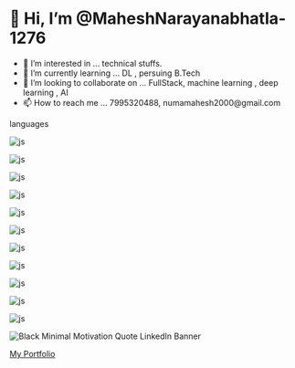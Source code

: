 <h1>👋 Hi, I’m @MaheshNarayanabhatla-1276</h1>
<ul>
<li>👀 I’m interested in ... technical stuffs.</li>
<li>🌱 I’m currently learning ... DL , persuing B.Tech</li>
<li>💞️ I’m looking to collaborate on ...   FullStack, machine learning , deep learning , AI </li>
<li>📫 How to reach me ...    7995320488, numamahesh2000@gmail.com</li>
</ul>

languages
<br/>
<!--- javascript --->
![js](https://img.shields.io/badge/javascript-grey?style=for-the-badge&logo=javascript)
<!--- python --->
![js](https://img.shields.io/badge/python-grey?style=for-the-badge&logo=python)
<!--- jango --->
![js](https://img.shields.io/badge/django-grey?style=for-the-badge&logo=django)
<!--- react --->
![js](https://img.shields.io/badge/react-grey?style=for-the-badge&logo=react) 
<!--- mysql --->
![js](https://img.shields.io/badge/mysql-grey?style=for-the-badge&logo=mysql)
<!--- machine learning --->
![js](https://img.shields.io/badge/sklearn-grey?style=for-the-badge&logo=scikit-learn)
<!--- tensorflow --->
![js](https://img.shields.io/badge/tensorflow-grey?style=for-the-badge&logo=tensorflow)
<!--- node --->
![js](https://img.shields.io/badge/node-grey?style=for-the-badge&logo=node)
<!--- c --->
![js](https://img.shields.io/badge/c-grey?style=for-the-badge&logo=c)
<!--- c++ --->
![js](https://img.shields.io/badge/c++-grey?style=for-the-badge&logo=cplusplus)
<!--- java --->
![js](https://img.shields.io/badge/java-grey?style=for-the-badge&logo=jdk)

![Black Minimal Motivation Quote LinkedIn Banner](https://github.com/MaheshNarayanabhatla-1276/MaheshNarayanabhatla-1276/assets/66712941/41bc1570-c66d-4f3e-9116-a22eb4745796)

<a href="https://maheshnarayanabhatla.42web.io">  My Portfolio</a> 



<!---
MaheshNarayanabhatla-1276/MaheshNarayanabhatla-1276 is a ✨ special ✨ repository because its `README.md` (this file) appears on your GitHub profile.
You can click the Preview link to take a look at your changes.
--->
